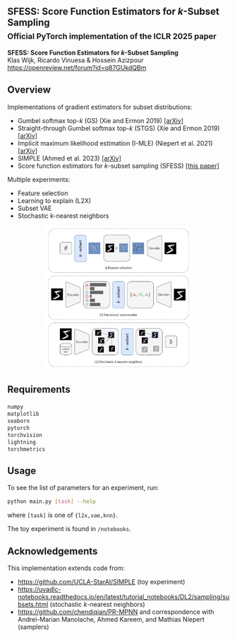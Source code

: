 ## SFESS: Score Function Estimators for $k$-Subset Sampling<br><sub>Official PyTorch implementation of the ICLR 2025 paper</sub>

**SFESS: Score Function Estimators for $k$-Subset Sampling**<br>
Klas Wijk, Ricardo Vinuesa & Hossein Azizpour<br>
https://openreview.net/forum?id=q87GUkdQBm

## Overview
Implementations of gradient estimators for subset distributions:
- Gumbel softmax top-$k$ (GS) (Xie and Ermon 2019) [[arXiv]](https://arxiv.org/abs/1901.10517)
- Straight-through Gumbel softmax top-$k$ (STGS) (Xie and Ermon 2019) [[arXiv]](https://arxiv.org/abs/1901.10517)
- Implicit maximum likelihood estimation (I-MLE) (Niepert et al. 2021) [[arXiv]](https://arxiv.org/abs/2106.01798)
- SIMPLE (Ahmed et al. 2023) [[arXiv]](https://arxiv.org/abs/2210.01941)
- Score function estimators for $k$-subset sampling (SFESS) [[this paper]](https://openreview.net/forum?id=q87GUkdQBm)

Multiple experiments:
- Feature selection
- Learning to explain (L2X)
- Subset VAE
- Stochastic k-nearest neighbors

<p align="center">
    <img src="images/experiments.svg" width="66%" alt="Overview of experiments.">
</p>

## Requirements
```
numpy
matplotlib
seaborn
pytorch
torchvision
lightning
torchmetrics
```

## Usage
To see the list of parameters for an experiment, run:
```sh
python main.py [task] --help
```
where `[task]` is one of `{l2x,vae,knn}`.

The toy experiment is found in `/notebooks`.

## Acknowledgements
This implementation extends code from:
- https://github.com/UCLA-StarAI/SIMPLE (toy experiment)
- https://uvadlc-notebooks.readthedocs.io/en/latest/tutorial_notebooks/DL2/sampling/subsets.html (stochastic $k$-nearest neighbors)
- https://github.com/chendiqian/PR-MPNN and correspondence with Andrei-Marian Manolache, Ahmed Kareem, and Mathias Niepert (samplers)